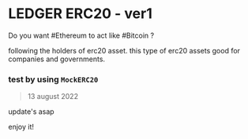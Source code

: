 # LEDGER ERC20 - ver1

Do you want #Ethereum to act like #Bitcoin ?

following the holders of erc20 asset. this type of erc20 assets good for companies and governments.

### test by using `MockERC20`

> 13 august 2022

update's asap

enjoy it!
